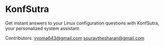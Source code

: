 # KonfSutra
Get instant answers to your Linux configuration questions with KonfSutra, your personalized system assistant.


Contributors:
vyoma643@gmail.com
souravthesharan@gmail.com
